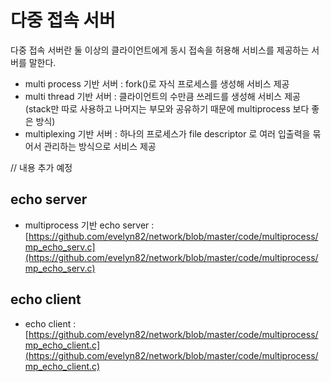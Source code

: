 # 다중 접속 서버

다중 접속 서버란 둘 이상의 클라이언트에게 동시 접속을 허용해 서비스를 제공하는 서버를 말한다.

- multi process 기반 서버 : fork()로 자식 프로세스를 생성해 서비스 제공
- multi thread 기반 서버 : 클라이언트의 수만큼 쓰레드를 생성해 서비스 제공 (stack만 따로 사용하고 나머지는 부모와 공유하기 때문에 multiprocess 보다 좋은 방식)
- multiplexing 기반 서버 : 하나의 프로세스가 file descriptor 로 여러 입출력을 묶어서 관리하는 방식으로 서비스 제공

// 내용 추가 예정

## echo server

- multiprocess 기반 echo server : [https://github.com/evelyn82/network/blob/master/code/multiprocess/mp_echo_serv.c](https://github.com/evelyn82/network/blob/master/code/multiprocess/mp_echo_serv.c)


## echo client

- echo client : [https://github.com/evelyn82/network/blob/master/code/multiprocess/mp_echo_client.c](https://github.com/evelyn82/network/blob/master/code/multiprocess/mp_echo_client.c)